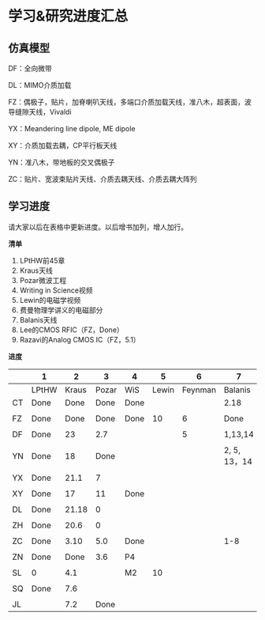 # 学习&研究进度汇总

## 仿真模型

DF：全向微带

DL：MIMO介质加载

FZ：偶极子，贴片，加脊喇叭天线，多端口介质加载天线，准八木，超表面，波导缝隙天线，Vivaldi

YX：Meandering line dipole, ME dipole

XY：介质加载去耦，CP平行板天线

YN：准八木，带地板的交叉偶极子

ZC：贴片、宽波束贴片天线、介质去耦天线、介质去耦大阵列

## 学习进度

请大家以后在表格中更新进度。以后增书加列，增人加行。

**清单**

1. LPtHW前45章
2. Kraus天线
3. Pozar微波工程
4. Writing in Science视频
5. Lewin的电磁学视频
6. 费曼物理学讲义的电磁部分
7. Balanis天线
8. Lee的CMOS RFIC（FZ，Done）
9. Razavi的Analog CMOS IC（FZ，5.1）

**进度**

|      | 1     | 2     | 3     | 4    | 5     | 6       | 7            |
| ---- | ----- | ----- | ----- | ---- | ----- | ------- | ------------ |
|      | LPtHW | Kraus | Pozar | WiS  | Lewin | Feynman | Balanis      |
| CT   | Done  | Done  | Done  | Done |       |         | 2.18         |
|      |       |       |       |      |       |         |              |
| FZ   | Done  | Done  | Done  | Done | 10    | 6       | Done         |
|      |       |       |       |      |       |         |              |
| DF   | Done  | 23    | 2.7   |      |       | 5       | 1,13,14      |
|      |       |       |       |      |       |         |              |
| YN   | Done  | 18    | Done  |      |       |         | 2, 5, 13，14 |
|      |       |       |       |      |       |         |              |
| YX   | Done  | 21.1  | 7     |      |       |         |              |
|      |       |       |       |      |       |         |              |
| XY   | Done  | 17    | 11    | Done |       |         |              |
|      |       |       |       |      |       |         |              |
| DL   | Done  | 21.18 | 0     |      |       |         |              |
|      |       |       |       |      |       |         |              |
| ZH   | Done  | 20.6  | 0     |      |       |         |              |
|      |       |       |       |      |       |         |              |
| ZC   | Done  | 3.10  | 5.0   | Done |       |         | 1-8          |
|      |       |       |       |      |       |         |              |
| ZN   | Done  | Done  | 3.6   | P4   |       |         |              |
|      |       |       |       |      |       |         |              |
| SL   | 0     | 4.1   |       | M2   | 10    |         |              |
|      |       |       |       |      |       |         |              |
| SQ   | Done  | 7.6   |       |      |       |         |              |
|      |       |       |       |      |       |         |              |
| JL   |       | 7.2   | Done  |      |       |         |              |